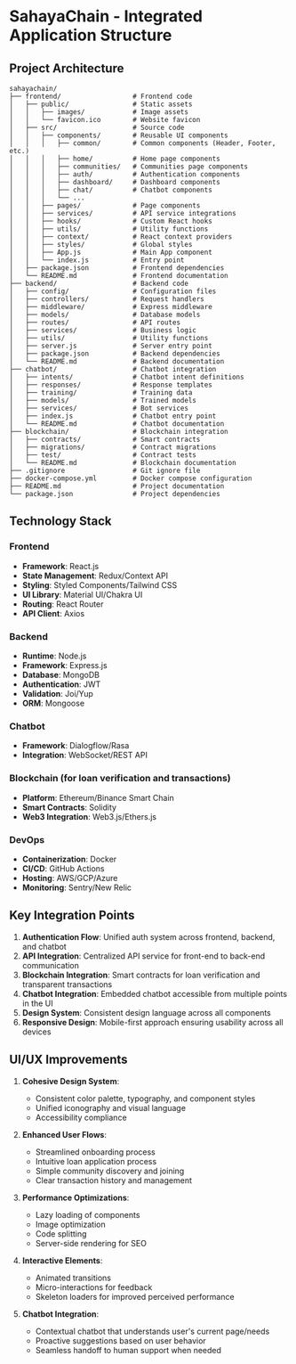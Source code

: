 # SahayaChain - Integrated Application Structure

## Project Architecture
```
sahayachain/
├── frontend/                  # Frontend code
│   ├── public/                # Static assets
│   │   ├── images/            # Image assets
│   │   └── favicon.ico        # Website favicon
│   ├── src/                   # Source code
│   │   ├── components/        # Reusable UI components
│   │   │   ├── common/        # Common components (Header, Footer, etc.)
│   │   │   ├── home/          # Home page components
│   │   │   ├── communities/   # Communities page components
│   │   │   ├── auth/          # Authentication components
│   │   │   ├── dashboard/     # Dashboard components
│   │   │   ├── chat/          # Chatbot components
│   │   │   └── ...
│   │   ├── pages/             # Page components
│   │   ├── services/          # API service integrations
│   │   ├── hooks/             # Custom React hooks
│   │   ├── utils/             # Utility functions
│   │   ├── context/           # React context providers
│   │   ├── styles/            # Global styles
│   │   ├── App.js             # Main App component
│   │   └── index.js           # Entry point
│   ├── package.json           # Frontend dependencies
│   └── README.md              # Frontend documentation
├── backend/                   # Backend code
│   ├── config/                # Configuration files
│   ├── controllers/           # Request handlers
│   ├── middleware/            # Express middleware
│   ├── models/                # Database models
│   ├── routes/                # API routes
│   ├── services/              # Business logic
│   ├── utils/                 # Utility functions
│   ├── server.js              # Server entry point
│   ├── package.json           # Backend dependencies
│   └── README.md              # Backend documentation
├── chatbot/                   # Chatbot integration
│   ├── intents/               # Chatbot intent definitions
│   ├── responses/             # Response templates
│   ├── training/              # Training data
│   ├── models/                # Trained models
│   ├── services/              # Bot services
│   ├── index.js               # Chatbot entry point
│   └── README.md              # Chatbot documentation
├── blockchain/                # Blockchain integration
│   ├── contracts/             # Smart contracts
│   ├── migrations/            # Contract migrations
│   ├── test/                  # Contract tests
│   └── README.md              # Blockchain documentation
├── .gitignore                 # Git ignore file
├── docker-compose.yml         # Docker compose configuration
├── README.md                  # Project documentation
└── package.json               # Project dependencies
```

## Technology Stack

### Frontend
- **Framework**: React.js
- **State Management**: Redux/Context API
- **Styling**: Styled Components/Tailwind CSS
- **UI Library**: Material UI/Chakra UI
- **Routing**: React Router
- **API Client**: Axios

### Backend
- **Runtime**: Node.js
- **Framework**: Express.js
- **Database**: MongoDB
- **Authentication**: JWT
- **Validation**: Joi/Yup
- **ORM**: Mongoose

### Chatbot
- **Framework**: Dialogflow/Rasa
- **Integration**: WebSocket/REST API

### Blockchain (for loan verification and transactions)
- **Platform**: Ethereum/Binance Smart Chain
- **Smart Contracts**: Solidity
- **Web3 Integration**: Web3.js/Ethers.js

### DevOps
- **Containerization**: Docker
- **CI/CD**: GitHub Actions
- **Hosting**: AWS/GCP/Azure
- **Monitoring**: Sentry/New Relic

## Key Integration Points

1. **Authentication Flow**: Unified auth system across frontend, backend, and chatbot
2. **API Integration**: Centralized API service for front-end to back-end communication
3. **Blockchain Integration**: Smart contracts for loan verification and transparent transactions
4. **Chatbot Integration**: Embedded chatbot accessible from multiple points in the UI
5. **Design System**: Consistent design language across all components
6. **Responsive Design**: Mobile-first approach ensuring usability across all devices

## UI/UX Improvements

1. **Cohesive Design System**:
   - Consistent color palette, typography, and component styles
   - Unified iconography and visual language
   - Accessibility compliance

2. **Enhanced User Flows**:
   - Streamlined onboarding process
   - Intuitive loan application process
   - Simple community discovery and joining
   - Clear transaction history and management

3. **Performance Optimizations**:
   - Lazy loading of components
   - Image optimization
   - Code splitting
   - Server-side rendering for SEO

4. **Interactive Elements**:
   - Animated transitions
   - Micro-interactions for feedback
   - Skeleton loaders for improved perceived performance

5. **Chatbot Integration**:
   - Contextual chatbot that understands user's current page/needs
   - Proactive suggestions based on user behavior
   - Seamless handoff to human support when needed 